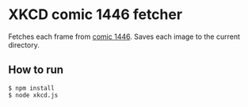 XKCD comic 1446 fetcher
=======================

Fetches each frame from [comic 1446](http://xkcd.com/1466). Saves each
image to the current directory.

How to run
----------
```
$ npm install
$ node xkcd.js
```
